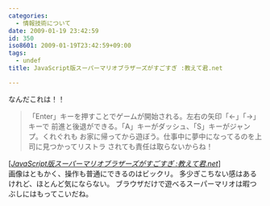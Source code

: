 ```yaml
---
categories:
  - 情報技術について
date: 2009-01-19 23:42:59
id: 350
iso8601: 2009-01-19T23:42:59+09:00
tags:
  - undef
title: JavaScript版スーパーマリオブラザーズがすごすぎ :教えて君.net

---
```


なんだこれは！！
<blockquote cite="http://www.oshiete-kun.net/archives/2009/01/javascript.html" title="JavaScript版スーパーマリオブラザーズがすごすぎ :教えて君.net" class="blockquote"><p>「Enter」キーを押すことでゲームが開始される。左右の矢印「←」「→」キーで 前進と後退ができる。「A」キーがダッシュ、「S」キーがジャンプ。くれぐれも お家に帰ってから遊ぼう。仕事中に夢中になってるのを上司に見つかってリストラ されても責任は取らないからね！</p></blockquote><div class="cite">[<cite><a href="http://www.oshiete-kun.net/archives/2009/01/javascript.html">JavaScript版スーパーマリオブラザーズがすごすぎ :教えて君.net</a></cite>]</div>
画像はともかく、操作も普通にできるのはビックリ。
多少ぎこちない感はあるけれど、ほとんど気にならない。
ブラウザだけで遊べるスーパーマリオは暇つぶしにはもってこいだね。
    	